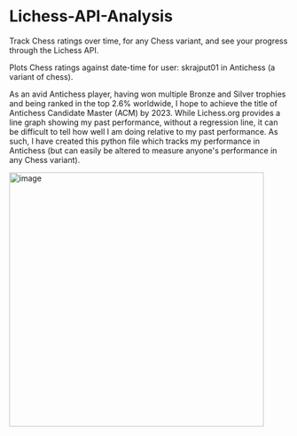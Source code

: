 # Lichess-API-Analysis
Track Chess ratings over time, for any Chess variant, and see your progress through the Lichess API. 

Plots Chess ratings against date-time for user: skrajput01 in Antichess (a variant of chess). 

As an avid Antichess player, having won multiple Bronze and Silver trophies and being ranked in the top 2.6% worldwide, I hope to achieve the title of Antichess Candidate Master (ACM) by 2023. While Lichess.org provides a line graph showing my past performance, without a regression line, it can be difficult to tell how well I am doing relative to my past performance. As such, I have created this python file which tracks my performance in Antichess (but can easily be altered to measure anyone's performance in any Chess variant). 

<img width="459" alt="image" src="https://user-images.githubusercontent.com/87664365/190925311-e3c45e15-57af-4af9-9ba0-d6c83cb06854.png">
